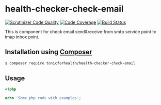 # health-checker-check-email

[![Scrutinizer Code Quality](https://scrutinizer-ci.com/g/tonicforhealth/health-checker-check-email/badges/quality-score.png?b=master)](https://scrutinizer-ci.com/g/tonicforhealth/health-checker-check-email/?branch=master)
[![Code Coverage](https://scrutinizer-ci.com/g/tonicforhealth/health-checker-check-email/badges/coverage.png?b=master)](https://scrutinizer-ci.com/g/tonicforhealth/health-checker-check-email/?branch=master)
[![Build Status](https://scrutinizer-ci.com/g/tonicforhealth/health-checker-check-email/badges/build.png?b=master)](https://scrutinizer-ci.com/g/tonicforhealth/health-checker-check-email/build-status/master)

This is component for check email send&receive from smtp service point to imap inbox point.

## Installation using [Composer](http://getcomposer.org/)

```bash
$ composer require tonicforhealth/health-checker-check-email
```

## Usage

```php
<?php

echo 'Some php code with examples';

```